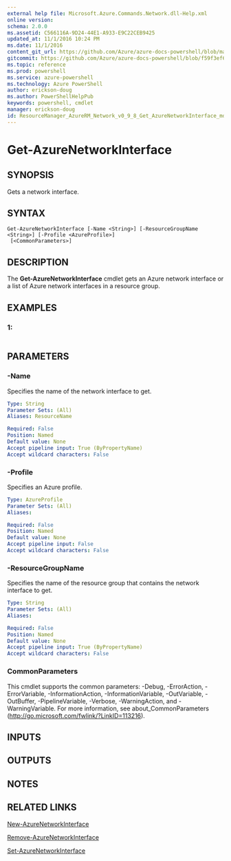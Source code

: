 ```yaml
---
external help file: Microsoft.Azure.Commands.Network.dll-Help.xml
online version: 
schema: 2.0.0
ms.assetid: C566116A-9D24-44E1-A933-E9C22CEB9425
updated_at: 11/1/2016 10:24 PM
ms.date: 11/1/2016
content_git_url: https://github.com/Azure/azure-docs-powershell/blob/master/azureps-cmdlets-docs/ResourceManager/AzureRM.Network/v0.9.8/Get-AzureNetworkInterface.md
gitcommit: https://github.com/Azure/azure-docs-powershell/blob/f59f3ef60bc592383812213e69fd77ba950759ed/azureps-cmdlets-docs/ResourceManager/AzureRM.Network/v0.9.8/Get-AzureNetworkInterface.md
ms.topic: reference
ms.prod: powershell
ms.service: azure-powershell
ms.technology: Azure PowerShell
author: erickson-doug
ms.author: PowerShellHelpPub
keywords: powershell, cmdlet
manager: erickson-doug
id: ResourceManager_AzureRM_Network_v0_9_8_Get_AzureNetworkInterface_md
---
```


# Get-AzureNetworkInterface

## SYNOPSIS
Gets a network interface.

## SYNTAX

```
Get-AzureNetworkInterface [-Name <String>] [-ResourceGroupName <String>] [-Profile <AzureProfile>]
 [<CommonParameters>]
```

## DESCRIPTION
The **Get-AzureNetworkInterface** cmdlet gets an Azure network interface or a list of Azure network interfaces in a resource group.

## EXAMPLES

### 1:
```

```

## PARAMETERS

### -Name
Specifies the name of the network interface to get.

```yaml
Type: String
Parameter Sets: (All)
Aliases: ResourceName

Required: False
Position: Named
Default value: None
Accept pipeline input: True (ByPropertyName)
Accept wildcard characters: False
```

### -Profile
Specifies an Azure profile.

```yaml
Type: AzureProfile
Parameter Sets: (All)
Aliases: 

Required: False
Position: Named
Default value: None
Accept pipeline input: False
Accept wildcard characters: False
```

### -ResourceGroupName
Specifies the name of the resource group that contains the network interface to get.

```yaml
Type: String
Parameter Sets: (All)
Aliases: 

Required: False
Position: Named
Default value: None
Accept pipeline input: True (ByPropertyName)
Accept wildcard characters: False
```

### CommonParameters
This cmdlet supports the common parameters: -Debug, -ErrorAction, -ErrorVariable, -InformationAction, -InformationVariable, -OutVariable, -OutBuffer, -PipelineVariable, -Verbose, -WarningAction, and -WarningVariable. For more information, see about_CommonParameters (http://go.microsoft.com/fwlink/?LinkID=113216).

## INPUTS

## OUTPUTS

## NOTES

## RELATED LINKS

[New-AzureNetworkInterface](xref:ResourceManager/AzureRM.Network/v0.9.8/New-AzureNetworkInterface.md)

[Remove-AzureNetworkInterface](xref:ResourceManager/AzureRM.Network/v0.9.8/Remove-AzureNetworkInterface.md)

[Set-AzureNetworkInterface](xref:ResourceManager/AzureRM.Network/v0.9.8/Set-AzureNetworkInterface.md)


